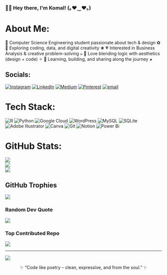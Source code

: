 ### 🌸💖 Hey there, I'm **Komal!** (｡♥‿♥｡)

# About Me:
🌷 Computer Science Engineering student passionate about tech & design ✿
📖 Exploring coding, data, and digital creativity ❀
💗 Interested in Business Analysis & creative problem-solving ๑
🎀 Love blending logic with aesthetics (design + code) ✧ 
💌 Learning, building, and sharing along the journey ◕

## Socials:
[![Instagram](https://img.shields.io/badge/Instagram-%23E4405F.svg?logo=Instagram&logoColor=white)](https://instagram.com/kokokomali) [![LinkedIn](https://img.shields.io/badge/LinkedIn-%230077B5.svg?logo=linkedin&logoColor=white)](https://linkedin.com/in/komalharshita) [![Medium](https://img.shields.io/badge/Medium-12100E?logo=medium&logoColor=white)](https://medium.com/@komal.sony234) [![Pinterest](https://img.shields.io/badge/Pinterest-%23E60023.svg?logo=Pinterest&logoColor=white)](https://pinterest.com/strawberryblck) [![email](https://img.shields.io/badge/Email-D14836?logo=gmail&logoColor=white)](mailto:komal.sony234@gmail.com) 

# Tech Stack:
![R](https://img.shields.io/badge/r-%23276DC3.svg?style=flat&logo=r&logoColor=white) ![Python](https://img.shields.io/badge/python-3670A0?style=flat&logo=python&logoColor=ffdd54) ![Google Cloud](https://img.shields.io/badge/GoogleCloud-%234285F4.svg?style=flat&logo=google-cloud&logoColor=white) ![WordPress](https://img.shields.io/badge/WordPress-%23117AC9.svg?style=flat&logo=WordPress&logoColor=white) ![MySQL](https://img.shields.io/badge/mysql-4479A1.svg?style=flat&logo=mysql&logoColor=white) ![SQLite](https://img.shields.io/badge/sqlite-%2307405e.svg?style=flat&logo=sqlite&logoColor=white) ![Adobe Illustrator](https://img.shields.io/badge/adobe%20illustrator-%23FF9A00.svg?style=flat&logo=adobe%20illustrator&logoColor=white) ![Canva](https://img.shields.io/badge/Canva-%2300C4CC.svg?style=flat&logo=Canva&logoColor=white) ![Git](https://img.shields.io/badge/git-%23F05033.svg?style=flat&logo=git&logoColor=white) ![Notion](https://img.shields.io/badge/Notion-%23000000.svg?style=flat&logo=notion&logoColor=white) ![Power Bi](https://img.shields.io/badge/power_bi-F2C811?style=flat&logo=powerbi&logoColor=black)
# GitHub Stats:
![](https://github-readme-stats.vercel.app/api?username=komalharshita&theme=rose&hide_border=false&include_all_commits=true&count_private=true)<br/>
![](https://nirzak-streak-stats.vercel.app/?user=komalharshita&theme=rose&hide_border=false)<br/>
![](https://github-readme-stats.vercel.app/api/top-langs/?username=komalharshita&theme=rose&hide_border=false&include_all_commits=true&count_private=true&layout=compact)

##  GitHub Trophies
![](https://github-profile-trophy.vercel.app/?username=komalharshita&theme=rose&no-frame=false&no-bg=false&margin-w=4)

###  Random Dev Quote
![](https://quotes-github-readme.vercel.app/api?type=horizontal&theme=light)

###  Top Contributed Repo
![](https://github-contributor-stats.vercel.app/api?username=komalharshita&limit=5&theme=rose&combine_all_yearly_contributions=true)

---
[![](https://visitcount.itsvg.in/api?id=komalharshita&icon=7&color=5)](https://visitcount.itsvg.in)


<p align="center">✨ “Code like poetry – clean, expressive, and from the soul.” ✨</p>
